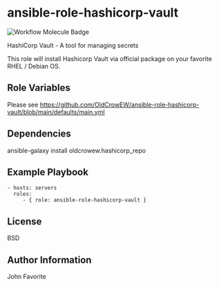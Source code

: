 # ansible-role-hashicorp-vault

![Workflow Molecule Badge](https://github.com/OldCrowEW/ansible-role-hashicorp-vault/workflows/Molecule%20Test/badge.svg)

HashiCorp Vault - A tool for managing secrets

This role will install Hashicorp Vault via official package on your favorite RHEL / Debian OS.

## Role Variables
Please see https://github.com/OldCrowEW/ansible-role-hashicorp-vault/blob/main/defaults/main.yml 

## Dependencies
ansible-galaxy install oldcrowew.hashicorp_repo

## Example Playbook

    - hosts: servers
      roles:
         - { role: ansible-role-hashicorp-vault }

## License

BSD

## Author Information

John Favorite